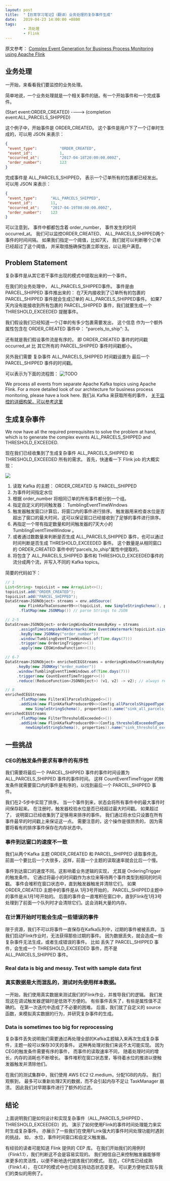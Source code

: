 ```yaml
---
layout: post
title:  "【日常学习笔记】（翻译）业务处理的复杂事件生成"
date:   2019-04-23 14:00:00 +0800
tags:
        - 流处理
        - Flink
---
```


原文参考： [Complex Event Generation for Business Process Monitoring using Apache Flink](https://jobs.zalando.com/tech/blog/complex-event-generation-for-business-process-monitoring-using-apache-flink/)


## 业务处理
一开始，来看看我们要监控的业务处理。

简单地说，一个业务处理就是一个相关事件的链。有一个开始事件和一个完成事件。

(Start event:ORDER_CREATED) ----> (completion event:ALL_PARCELS_SHIPPED)

这个例子中，开始事件是 ORDER_CREATED。 这个事件是用户下了一个订单时生成的，可以用 JSON 来表示：
```json
{
 "event_type":          "ORDER_CREATED",
 "event_id":            1,
 "occurred_at":         "2017-04-18T20:00:00.000Z",
 "order_number":        123
}
```

完成事件是 ALL_PARCELS_SHIPPED， 表示一个订单所有的包裹都已经发出。 可以用 JSON 来表示：
```json
{
 "event_type":      "ALL_PARCELS_SHIPPED",
 "event_id":        11,
 "occurred_at":     "2017-04-19T08:00:00.000Z",
 "order_number":    123
}
```

可以注意到， 事件中都都包含着  order_number， 事件发生的时间 occurred_at。
我们可以监控ORDER_CREATED、 ALL_PARCELS_SHIPPED两个事件的时间间隔。 如果我们指定一个阈值，比如7天， 我们就可以判断哪个订单已经超过了这个阈值， 并采取措施确保包裹立即发出，以让用户满意。

## Problem Statement

复杂事件是从其它若干事件出现的模式中提取出来的一个事件。

在我们的业务处理中， ALL_PARCELS_SHIPPED事件。 事件是由PARCEL_SHIPPED 事件推出来的： 在7天内接收到了订单所有的包裹的 PARCEL_SHIPPED 事件就会生成订单的  ALL_PARCELS_SHIPPED事件。 如果7天内没有能接收到所有包裹的 PARCEL_SHIPPED 事件，我们就要生成一个 THRESHOLD_EXCEEDED 提醒事件。

我们假设我们已经知道一个订单的有多少包裹需要发出， 这个信息 作为一个额外属性包含在 ORDER_CREATED 事件中：  "parcels_to_ship":  3。

还有就是我们假设事件流是有序的， 即 ORDER_CREATED 事件的时间戳 occurred_at 比 其它所有的 PARCEL_SHIPPED 事件时间戳都小。

另外我们需要 复杂事件 ALL_PARCELS_SHIPPED 时间戳设置为 最后一个 PARCEL_SHIPPED 事件的时间戳。

可以表示为下面的流程图：
![TODO](https://zalando-jobsite.cdn.prismic.io/zalando-jobsite/303f8595f80d78c0f6b72555e7acbd2f5054f216_ceg-flowchart1.png)

We process all events from separate Apache Kafka topics using Apache Flink. For a more detailed look of our architecture for business process monitoring, please have a look here.
我们从 Kafka 来获取所有的事件， [关于监控的详细构架，可以参考这里](https://www.slideshare.net/ZalandoTech/stream-processing-using-apache-flink-in-zalandos-world-of-microservices-reactive-summit/33)

## 生成复杂事件

We now have all the required prerequisites to solve the problem at hand, which is to generate the complex events ALL_PARCELS_SHIPPED and THRESHOLD_EXCEEDED.

现在我们已经收集到了生成复杂事件  ALL_PARCELS_SHIPPED 和 THRESHOLD_EXCEEDED 所有的需求。
首先，快速看一下 Flink job 的大概实现：

![](https://zalando-jobsite.cdn.prismic.io/zalando-jobsite/e71070614b2798f2448d06139c8eb4594c70dce1_ceg_blog_post_photo.jpg)

1. 读取 Kafka 的主题：  ORDER_CREATED 与 PARCEL_SHIPPED
2. 为事件时间指定水位
3. 根据 order_number 将相同订单的所有事件都分到一个组。
4. 指定自定义的时间触发器：  TumblingEventTimeWindows 
5. 触发器触发窗口计算后，将窗口内的事件进行排序。 触发器用来检查水位是否超出了窗口的最大时间，这可以保证窗口已经接收到了足够的事件进行排序。
6. 再指定一个带有指定数量和时间触发器的7天大小的 TumblingEventTimeWindow 。
7. 或者通过数数量来判断是否生成 ALL_PARCELS_SHIPPED 事件，也可以通过时间判断是否生成 THRESHOLD_EXCEEDED 事件。 这个数量是从相同窗口的 ORDER_CREATED 事件中的"parcels_to_ship"属性中提取的。
8. 将包含了 ALL_PARCELS_SHIPPED 事件和 THRESHOLD_EXCEEDED事件的流分成两个流，并写入不同的 Kafka topics。

简要的代码如下：

```java
// 1
List<String> topicList = new ArrayList<>();
topicList.add("ORDER_CREATED");
topicList.add("PARCEL_SHIPPED");
DataStream<JSONObject> streams = env.addSource(
      new FlinkKafkaConsumer09<>(topicList, new SimpleStringSchema(), properties))
      .flatMap(new JSONMap()) // parse Strings to JSON
```

```java
// 2-5
DataStream<JSONObject> orderingWindowStreamsByKey = streams
      .assignTimestampsAndWatermarks(new EventsWatermark(topicList.size()))
      .keyBy(new JSONKey("order_number"))
      .window(TumblingEventTimeWindows.of(Time.days(7)))
      .trigger(new OrderingTrigger<>())
      .apply(new CEGWindowFunction<>());
```


```java
// 6-7
DataStream<JSONObject> enrichedCEGStreams = orderingWindowStreamsByKey
     .keyBy(new JSONKey("order_number"))
     .window(TumblingEventTimeWindows.of(Time.days(7)))
     .trigger(new CountEventTimeTrigger<>())
     .reduce((ReduceFunction<JSONObject>) (v1, v2) -> v2); // always return last element
```

```java
// 8
enrichedCEGStreams
      .flatMap(new FilterAllParcelsShipped<>())
      .addSink(new FlinkKafkaProducer09<>(Config.allParcelsShippedType, 
         new SimpleStringSchema(), properties)).name("sink_all_parcels_shipped");
enrichedCEGStreams
      .flatMap(new FilterThresholdExceeded<>())
      .addSink(new FlinkKafkaProducer09<>(Config.thresholdExceededType,
         newSimpleStringSchema(), properties)).name("sink_threshold_exceeded");
```


## 一些挑战

### CEG的触发条件要求有事件的有序性
我们需要将最后一个 PARCEL_SHIPPED 事件的事件时间设置为 ALL_PARCELS_SHIPPED 事件的事件时间。 这样 CountEventTimeTrigger 的触发条件就需要窗口内的事件是有序的，以找到最后一个 PARCEL_SHIPPED 事件。

我们在2-5步中实现了排序。 当一个事件到来，状态会将所有事件中的最大事件时间保存起来。 在注册时，触发器校验水位是否已经超过最大时间戳。 如果超过了， 说明窗口已经收集到了足够用来排序的事件。 我们通过将水位只设置在所有事件最早的时间戳上来保证这一点。 需要注意的，这个操作是很昂贵的， 因为需要将看有的排序事件保存在内存状态中。


### 事件到达窗口的速度不一致
我们从两个Kafka 主题 ORDER_CREATED 和 PARCEL_SHIPPED 读取事件流。 前面一个要比后一个大很多，这样，前面一个主题的读取速率就会比后一个慢。

事件到达窗口的速度不同。这影响着业务逻辑的实现， 尤其是 OrderingTrigger 的触发条件。 它通过将最小的时间戳作为水位来等待两个事件类型到相同的时间戳。 事件会堆积在窗口状态中，直到触发器触发并清除它们。 如果 ORDER_CREATED 主题中的事件是从 1月3号开始的， PARCEL_SHIPPED主题中的事件是从1月1号开始的。 后面的事件会一直堆积在窗口中，直到Flink在1月3号处理到了前面一个队列时才会清除它们。这会消耗大量的内存。

### 在计算开始时可能会生成一些错误的事件
限于资源，我们不可以将事件一直保存在Kafka队列中，过期的事件被被丢弃。 当我们启动Flink作业时，无法获得那些过期的事件。 因为数据丢失，就会造成一些复杂事件无法生成，或者生成错误的事件。 比如 丢失了 PARCEL_SHIPPED 事件，会生成一个 THRESHOLD_EXCEEDED 事件，而不是 ALL_PARCELS_SHIPPED 事件。


### Real data is big and messy. Test with sample data first
### 真实数据是大而混乱的，测试时先使用样本数据。
一开始，我们使用真实数据来测试我们的Flink作业，并推导我们的逻辑。 我们发现这在调试触发器逻辑时是低效不方便的。 有些事件丢失了，有些是属性值不正确的。 在第一次迭代中造成了不必要的困难。 后面，我们就了自定义的 source 函数，来模拟真实数据的行为，并研究复杂事件的生成。

### Data is sometimes too big for reprocessing
复杂事件丢失说明我们需要通过再处理全部的Kafka主题输入来再次生成复杂事件，主题一般可以保存30天的事件。 这种再处理对我们来说不太可能实现。 因为CEG的触发条件需要有序的事件， 而事件的读取速率不同， 随着处理时间的增长，内存的消耗也不断增长。 事件堆积在窗口状态里，等待着水位的推进以便触发器触发并清除他们。

在我们的测试集群中，我们使用 AWS EC2 t2.medium，分配1GB的内存。 我们观察到， 最多可以重新处理2天的数据，而不会引起内存不足让 TaskManager 崩溃。 因此我们对早期事件进行了额外的过滤。

## 结论
上面说明我们是如何设计和实现复杂事件（ALL_PARCELS_SHIPPED 、 THRESHOLD_EXCEEDED）的。 演示了如何使用Flink的事件时间处理能力来实时生成复杂事件。 亦展示了一些我们在使用FLink强大的事件时间处理功能时遇到的挑战， 如， 水位，事件时间窗口和自定义触发器。

有经验的读者可能知道 Flink 提供的 CEP 库。 在我们开始我们的用例时（Flink1.1），我们判断这不会是容易实现的。 我们相信自己来控制触发器能够带来更多的灵活性，以便不断地迭代提炼我们的模式。 现在，CEP库已经成熟（Flink1.4）， 在CEP的模式中也已经支持动态状态变更。 可以更方便地实现与我们的类似的用例了。
